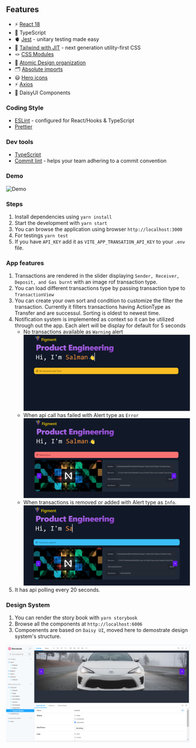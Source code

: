 ## Features

- ⚡️ [React 18](https://beta.reactjs.org/)
- 🦾 TypeScript
- 🫀 [Jest](https://jestjs.io/) - unitary testing made easy
- 🎨 [Tailwind with JIT](https://tailwindcss.com/) - next generation utility-first CSS
- 🪢 [CSS Modules](https://github.com/css-modules/css-modules)
- 👑 [Atomic Design organization](https://bradfrost.com/blog/post/atomic-web-design/)
- 🗂 [Absolute imports](https://github.com/vitejs/vite/issues/88#issuecomment-762415200)
- 😃 [Hero icons](https://heroicons.com/)
- ⚡️ [Axios](https://axios-http.com/)
- 👑 DaisyUI Components

### Coding Style

- [ESLint](https://eslint.org/) - configured for React/Hooks & TypeScript
- [Prettier](https://prettier.io/)

### Dev tools

- [TypeScript](https://www.typescriptlang.org/)
- [Commit lint](https://github.com/conventional-changelog/commitlint) - helps your team adhering to a commit convention

### Demo

![Demo](./assets/demo.gif "Demo")

### Steps

1. Install dependencies using
   `yarn install`
2. Start the development with
   `yarn start`
3. You can browse the application using browser
   `http://localhost:3000`
4. For testings
   `yarn test`
5. If you have `API_KEY` add it as `VITE_APP_TRANSATION_API_KEY` to your `.env` file.

### App features

1. Transactions are rendered in the slider displaying `Sender, Receiver, Deposit, and Gas burnt` with an image rof transaction type.
2. You can load different transactions type by passing transaction type to `TransactionView`
3. You can create your own sort and condition to customize the filter the transaction. Currently it filters transactions having ActionType as Transfer and are successul. Sorting is oldest to newest time.
4. Notification system is implemented as context so it can be utilized through out the app. Each alert will be display for default for 5 seconds
   - No transactions available as `Warning` alert
     ![Alert](./assets/alert.png "Alert")
   - When api call has failed with Alert type as `Error`
     ![Error](./assets/error.png "Error")
   - When transactions is removed or added with Alert type as `Info`.
     ![Info](./assets/info.png "Info")
5. It has api polling every 20 seconds.

### Design System

1. You can render the story book with `yarn storybook`
2. Browse all the components at `http://localhost:6006`
3. Compoenents are based on `Daisy UI`, moved here to demostrate design system's structure.

![StoryBook](./assets/storyBook.png "StoryBook")
